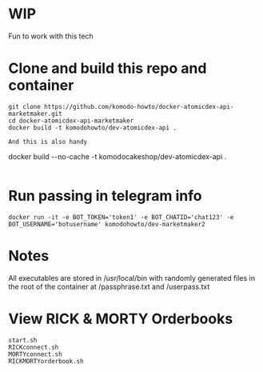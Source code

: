 # WIP
Fun to work with this tech
# Clone and build this repo and container
```
git clone https://github.com/komodo-howto/docker-atomicdex-api-marketmaker.git
cd docker-atomicdex-api-marketmaker
docker build -t komodohowto/dev-atomicdex-api .

And this is also handy
```
docker build --no-cache  -t  komodocakeshop/dev-atomicdex-api .
```
```

# Run passing in telegram info
```
docker run -it -e BOT_TOKEN='token1' -e BOT_CHATID='chat123' -e BOT_USERNAME='botusername' komodohowto/dev-marketmaker2
```
# Notes
All executables are stored in /usr/local/bin with randomly generated files in the root of the container at /passphrase.txt and /userpass.txt
# View RICK & MORTY Orderbooks
```
start.sh
RICKconnect.sh
MORTYconnect.sh
RICKMORTYorderbook.sh
```
